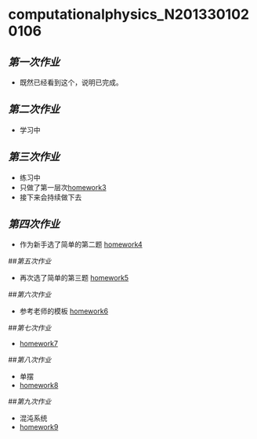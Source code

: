 # computationalphysics_N2013301020106
## _第一次作业_
- 既然已经看到这个，说明已完成。

## _第二次作业_
- 学习中

## _第三次作业_
-  练习中
-  只做了第一层次[homework3](https://github.com/axbzsf/computationalphysics_N2013301020106/blob/master/homework3.md)
-  接下来会持续做下去

## _第四次作业_
-  作为新手选了简单的第二题
   [homework4](https://github.com/axbzsf/computationalphysics_N2013301020106/blob/master/homework4.md)

##_第五次作业_
-  再次选了简单的第三题
   [homework5](https://github.com/axbzsf/computationalphysics_N2013301020106/blob/master/homework5.md)

##_第六次作业_
-  参考老师的模板
   [homework6](https://github.com/axbzsf/computationalphysics_N2013301020106/blob/master/homework6.md)

##_第七次作业_
-  [homework7](https://github.com/axbzsf/computationalphysics_N2013301020106/blob/master/homework7.md)

##_第八次作业_
-  单摆
-  [homework8](https://github.com/axbzsf/computationalphysics_N2013301020106/blob/master/homework8.md)

##_第九次作业_
-  混沌系统
-  [homework9](https://github.com/axbzsf/computationalphysics_N2013301020106/blob/master/homework9.md)
